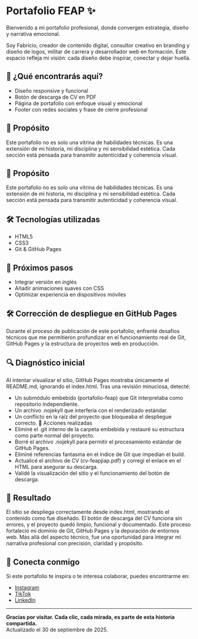 # Portafolio FEAP ✨

Bienvenido a mi portafolio profesional, donde convergen estrategia, diseño y narrativa emocional.

Soy Fabricio, creador de contenido digital, consultor creativo en branding y diseño de logos, militar de carrera y desarrollador web en formación. Este espacio refleja mi visión: cada diseño debe inspirar, conectar y dejar huella.

## 🚀 ¿Qué encontrarás aquí?

- Diseño responsive y funcional
- Botón de descarga de CV en PDF
- Página de portafolio con enfoque visual y emocional
- Footer con redes sociales y frase de cierre profesional


## 🎯 Propósito

Este portafolio no es solo una vitrina de habilidades técnicas. Es una extensión de mi historia, mi disciplina y mi sensibilidad estética. Cada sección está pensada para transmitir autenticidad y coherencia visual.


## 🎯 Propósito
Este portafolio no es solo una vitrina de habilidades técnicas. Es una extensión de mi historia, mi disciplina y mi sensibilidad estética. Cada sección está pensada para transmitir autenticidad y coherencia visual.

## 🛠 Tecnologías utilizadas

- HTML5
- CSS3
- Git & GitHub Pages

## 📌 Próximos pasos

- Integrar versión en inglés
- Añadir animaciones suaves con CSS
- Optimizar experiencia en dispositivos móviles


## 🛠️ Corrección de despliegue en GitHub Pages
Durante el proceso de publicación de este portafolio, enfrenté desafíos técnicos que me permitieron profundizar en el funcionamiento real de Git, GitHub Pages y la estructura de proyectos web en producción.

## 🔍 Diagnóstico inicial
Al intentar visualizar el sitio, GitHub Pages mostraba únicamente el README.md, ignorando el index.html. Tras una revisión minuciosa, detecté:
- Un submódulo embebido (portafolio-feap) que Git interpretaba como repositorio independiente.
- Un archivo .nojekyll que interfería con el renderizado estándar.
- Un conflicto en la raíz del proyecto que bloqueaba el despliegue correcto.
🔧 Acciones realizadas
- Eliminé el .git interno de la carpeta embebida y restauré su estructura como parte normal del proyecto.
- Borré el archivo .nojekyll para permitir el procesamiento estándar de GitHub Pages.
- Eliminé referencias fantasma en el índice de Git que impedían el build.
- Actualicé el archivo de CV (cv-feapjiap.pdf) y corregí el enlace en el HTML para asegurar su descarga.
- Validé la visualización del sitio y el funcionamiento del botón de descarga.

## 🎯 Resultado
El sitio se despliega correctamente desde index.html, mostrando el contenido como fue diseñado. El botón de descarga del CV funciona sin errores, y el proyecto quedó limpio, funcional y documentado.
Este proceso fortaleció mi dominio de Git, GitHub Pages y la depuración de entornos web. Más allá del aspecto técnico, fue una oportunidad para integrar mi narrativa profesional con precisión, claridad y propósito.

## 💬 Conecta conmigo

Si este portafolio te inspira o te interesa colaborar, puedes encontrarme en:

- [Instagram](https://instagram.com/fabricioeap)
- [TikTok](https://tiktok.com/@fabricioeap)
- [LinkedIn](https://www.linkedin.com/in/fabricio-aponte-0b1688354/)

---

**Gracias por visitar. Cada clic, cada mirada, es parte de esta historia compartida.**  
Actualizado el 30 de septiembre de 2025.
